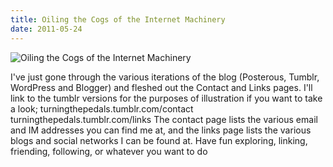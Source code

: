 ```yaml
---
title: Oiling the Cogs of the Internet Machinery
date: 2011-05-24
---
```


![Oiling the Cogs of the Internet Machinery](https://source.unsplash.com/_nRpqIBM40Q/1600x900)

I've just gone through the various iterations of the blog (Posterous, Tumblr, WordPress and Blogger) and fleshed out the Contact and Links pages. I'll link to the tumblr versions for the purposes of illustration if you want to take a look; turningthepedals.tumblr.com/contact turningthepedals.tumblr.com/links The contact page lists the various email and IM addresses you can find me at, and the links page lists the various blogs and social networks I can be found at. Have fun exploring, linking, friending, following, or whatever you want to do